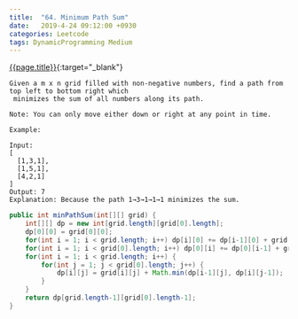 ```yaml
---
title:  "64. Minimum Path Sum"
date:   2019-4-24 09:12:00 +0930
categories: Leetcode
tags: DynamicProgramming Medium
---
```


[{{page.title}}](https://leetcode.com/problems/minimum-path-sum/){:target="_blank"}

    Given a m x n grid filled with non-negative numbers, find a path from top left to bottom right which
     minimizes the sum of all numbers along its path.

    Note: You can only move either down or right at any point in time.

    Example:

    Input:
    [
      [1,3,1],
      [1,5,1],
      [4,2,1]
    ]
    Output: 7
    Explanation: Because the path 1→3→1→1→1 minimizes the sum.




```java
public int minPathSum(int[][] grid) {
    int[][] dp = new int[grid.length][grid[0].length];
    dp[0][0] = grid[0][0];
    for(int i = 1; i < grid.length; i++) dp[i][0] += dp[i-1][0] + grid[i][0];
    for(int i = 1; i < grid[0].length; i++) dp[0][i] += dp[0][i-1] + grid[0][i];
    for(int i = 1; i < grid.length; i++) {
        for(int j = 1; j < grid[0].length; j++) {
            dp[i][j] = grid[i][j] + Math.min(dp[i-1][j], dp[i][j-1]);
        }
    }
    return dp[grid.length-1][grid[0].length-1];
}
```
